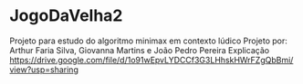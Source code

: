 # JogoDaVelha2
Projeto para estudo do algoritmo minimax em contexto lúdico
Projeto por:
Arthur Faria Silva, Giovanna Martins e João Pedro Pereira 
Explicação
https://drive.google.com/file/d/1o91wEpvLYDCCf3G3LHhskHWrFZgQbBmi/view?usp=sharing
